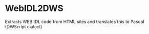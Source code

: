 # WebIDL2DWS
Extracts WEB IDL code from HTML sites and translates this to Pascal (DWScript dialect)
